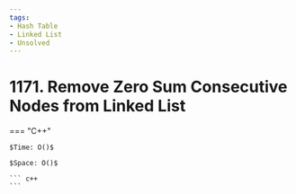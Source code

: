 ```yaml
---
tags:
- Hash Table
- Linked List
- Unsolved
---
```



# 1171. Remove Zero Sum Consecutive Nodes from Linked List

=== "C++"

    $Time: O()$

    $Space: O()$

    ``` c++
    ```